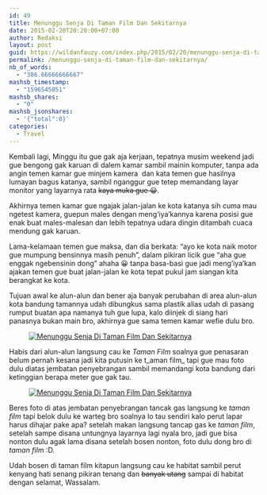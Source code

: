 ```yaml
---
id: 49
title: Menunggu Senja Di Taman Film Dan Sekitarnya
date: 2015-02-20T20:20:00+07:00
author: Redaksi
layout: post
guid: https://wildanfauzy.com/index.php/2015/02/20/menunggu-senja-di-taman-film-dan-sekitarnya/
permalink: /menunggu-senja-di-taman-film-dan-sekitarnya/
nb_of_words:
  - "386.66666666667"
mashsb_timestamp:
  - "1596545051"
mashsb_shares:
  - "0"
mashsb_jsonshares:
  - '{"total":0}'
categories:
  - Travel
---
```

Kembali lagi, Minggu itu gue gak aja kerjaan, tepatnya musim weekend jadi gue bengong gak karuan di dalem kamar sambil mainin komputer, tanpa ada angin temen kamar gue minjem kamera&nbsp; dan kata temen gue hasilnya lumayan bagus katanya, sambil nganggur gue tetep memandang layar monitor yang layarnya rata <s>kaya muka gue 😀</s>. 

Akhirnya temen kamar gue ngajak jalan-jalan ke kota katanya sih cuma mau ngetest kamera, guepun males dengan meng&#8217;iya&#8217;kannya karena posisi gue enak buat males-malesan dan lebih tepatnya udara dingin ditambah cuaca mendung gak karuan.

Lama-kelamaan temen gue maksa, dan dia berkata: &#8220;ayo ke kota naik motor gue mumpung bensinnya masih penuh&#8221;, dalam pikiran licik gue &#8220;aha gue enggak ngebensinin dong&#8221; ahaha 😀 tanpa basa-basi gue jadi meng&#8217;iya&#8217;kan ajakan temen gue buat jalan-jalan ke kota tepat pukul jam siangan kita berangkat ke kota.

Tujuan awal ke alun-alun dan bener aja banyak perubahan di area alun-alun kota bandung tamannya udah dibungkus sama plastik alias udah di pasang rumput buatan apa namanya tuh gue lupa, kalo diinjek di siang hari panasnya bukan main bro, akhirnya gue sama temen kamar wefie dulu bro.

<div class="wp-block-image">
  <figure class="aligncenter size-large"><a href="http://wildanfauzyart.files.wordpress.com/2015/02/e8a33-778e9-ptdc0072.jpg"><img src="https://wildanfauzyart.files.wordpress.com/2020/04/e430f-778e9-ptdc0072.jpg?w=768" alt="Menunggu Senja Di Taman Film Dan Sekitarnya" data-recalc-dims="1" /></a></figure>
</div>

Habis dari alun-alun langsung cau ke _Taman Film_ soalnya gue penasaran belum pernah kesana jadi kita putusin ke t_aman film_ tapi gue mau foto dulu diatas jembatan penyebrangan sambil memandangi kota bandung dari ketinggian berapa meter gue gak tau.

<div class="wp-block-image">
  <figure class="aligncenter size-large"><a href="https://wildanfauzyart.files.wordpress.com/2015/02/34ff9-cffd8-ptdc0056.jpg?w=768"><img src="https://wildanfauzyart.files.wordpress.com/2015/02/34ff9-cffd8-ptdc0056.jpg?w=768" alt="Menunggu Senja Di Taman Film Dan Sekitarnya" data-recalc-dims="1" /></a></figure>
</div>

Beres foto di atas jembatan penyebrangan tancak gas langsung ke _taman film_ tapi belok dulu ke warteg bro soalnya lo tau sendiri kalo perut lapar harus dihajar pake apa? setelah makan langsung tancap gas ke _taman film_, setelah sampe disana untungnya layarnya lagi nyala bro, jadi gue bisa nonton dulu agak lama disana setelah bosen nonton, foto dulu dong bro di _taman film_ :D.

Udah bosen di taman film kitapun langsung cau ke habitat sambil perut kenyang hati senang pikiran tenang dan <s>banyak utang</s> sampai di habitat dengan selamat, Wassalam.